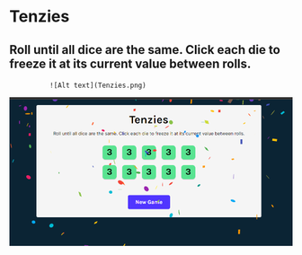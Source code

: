 # Tenzies

## Roll until all dice are the same. Click each die to freeze it at its current value between rolls.

              ![Alt text](Tenzies.png)

![Alt text](Tenzies-game.png)
